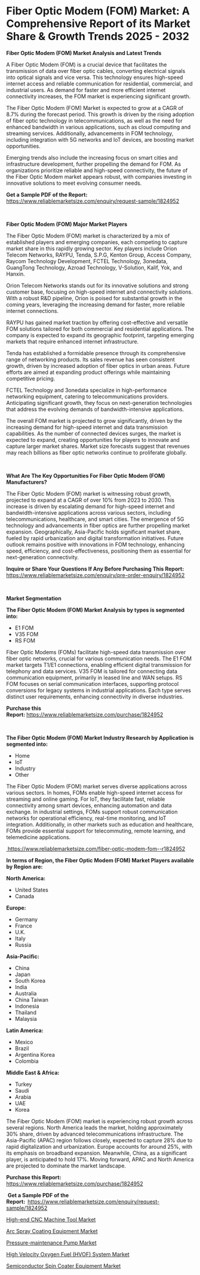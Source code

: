 <p><h1>Fiber Optic Modem (FOM) Market: A Comprehensive Report of its Market Share & Growth Trends 2025 - 2032</h1></p><p><strong>Fiber Optic Modem (FOM) Market Analysis and Latest Trends</strong></p>
<p><p>A Fiber Optic Modem (FOM) is a crucial device that facilitates the transmission of data over fiber optic cables, converting electrical signals into optical signals and vice versa. This technology ensures high-speed internet access and reliable communication for residential, commercial, and industrial users. As demand for faster and more efficient internet connectivity increases, the FOM market is experiencing significant growth.</p><p>The Fiber Optic Modem (FOM) Market is expected to grow at a CAGR of 8.7% during the forecast period. This growth is driven by the rising adoption of fiber optic technology in telecommunications, as well as the need for enhanced bandwidth in various applications, such as cloud computing and streaming services. Additionally, advancements in FOM technology, including integration with 5G networks and IoT devices, are boosting market opportunities.</p><p>Emerging trends also include the increasing focus on smart cities and infrastructure development, further propelling the demand for FOM. As organizations prioritize reliable and high-speed connectivity, the future of the Fiber Optic Modem market appears robust, with companies investing in innovative solutions to meet evolving consumer needs.</p></p>
<p><strong>Get a Sample PDF of the Report:&nbsp;</strong> <a href="https://www.reliablemarketsize.com/enquiry/request-sample/1824952?utm_campaign=2115&utm_medium=2&utm_source=Github&utm_content=ia&utm_term=12042025&utm_id=fiber-optic-modem-fom">https://www.reliablemarketsize.com/enquiry/request-sample/1824952</a></p>
<p>&nbsp;</p>
<p><strong>Fiber Optic Modem (FOM) Major Market Players</strong></p>
<p><p>The Fiber Optic Modem (FOM) market is characterized by a mix of established players and emerging companies, each competing to capture market share in this rapidly growing sector. Key players include Orion Telecom Networks, RAYPU, Tenda, S.P.G, Kenton Group, Access Company, Raycom Technology Development, FCTEL Technology, 3onedata, GuangTong Technology, Azroad Technology, V-Solution, Kalif, Yok, and Hanxin.</p><p>Orion Telecom Networks stands out for its innovative solutions and strong customer base, focusing on high-speed internet and connectivity solutions. With a robust R&D pipeline, Orion is poised for substantial growth in the coming years, leveraging the increasing demand for faster, more reliable internet connections.</p><p>RAYPU has gained market traction by offering cost-effective and versatile FOM solutions tailored for both commercial and residential applications. The company is expected to expand its geographic footprint, targeting emerging markets that require enhanced internet infrastructure.</p><p>Tenda has established a formidable presence through its comprehensive range of networking products. Its sales revenue has seen consistent growth, driven by increased adoption of fiber optics in urban areas. Future efforts are aimed at expanding product offerings while maintaining competitive pricing.</p><p>FCTEL Technology and 3onedata specialize in high-performance networking equipment, catering to telecommunications providers. Anticipating significant growth, they focus on next-generation technologies that address the evolving demands of bandwidth-intensive applications.</p><p>The overall FOM market is projected to grow significantly, driven by the increasing demand for high-speed internet and data transmission capabilities. As the number of connected devices surges, the market is expected to expand, creating opportunities for players to innovate and capture larger market shares. Market size forecasts suggest that revenues may reach billions as fiber optic networks continue to proliferate globally.</p></p>
<p>&nbsp;</p>
<p><strong>What Are The Key Opportunities For Fiber Optic Modem (FOM) Manufacturers?</strong></p>
<p><p>The Fiber Optic Modem (FOM) market is witnessing robust growth, projected to expand at a CAGR of over 10% from 2023 to 2030. This increase is driven by escalating demand for high-speed internet and bandwidth-intensive applications across various sectors, including telecommunications, healthcare, and smart cities. The emergence of 5G technology and advancements in fiber optics are further propelling market expansion. Geographically, Asia-Pacific holds significant market share, fueled by rapid urbanization and digital transformation initiatives. Future outlook remains positive with innovations in FOM technology, enhancing speed, efficiency, and cost-effectiveness, positioning them as essential for next-generation connectivity.</p></p>
<p><strong>Inquire or Share Your Questions If Any Before Purchasing This Report:</strong> <a href="https://www.reliablemarketsize.com/enquiry/pre-order-enquiry/1824952?utm_campaign=2115&utm_medium=2&utm_source=Github&utm_content=ia&utm_term=12042025&utm_id=fiber-optic-modem-fom">https://www.reliablemarketsize.com/enquiry/pre-order-enquiry/1824952</a></p>
<p>&nbsp;</p>
<p><strong>Market Segmentation</strong></p>
<p><strong>The Fiber Optic Modem (FOM) Market Analysis by types is segmented into:</strong></p>
<p><ul><li>E1 FOM</li><li>V35 FOM</li><li>RS FOM</li></ul></p>
<p><p>Fiber Optic Modems (FOMs) facilitate high-speed data transmission over fiber optic networks, crucial for various communication needs. The E1 FOM market targets T1/E1 connections, enabling efficient digital transmission for telephony and data services. V35 FOM is tailored for connecting data communication equipment, primarily in leased line and WAN setups. RS FOM focuses on serial communication interfaces, supporting protocol conversions for legacy systems in industrial applications. Each type serves distinct user requirements, enhancing connectivity in diverse industries.</p></p>
<p><strong>Purchase this Report:&nbsp;</strong><a href="https://www.reliablemarketsize.com/purchase/1824952?utm_campaign=2115&utm_medium=2&utm_source=Github&utm_content=ia&utm_term=12042025&utm_id=fiber-optic-modem-fom">https://www.reliablemarketsize.com/purchase/1824952</a></p>
<p>&nbsp;</p>
<p><strong>The Fiber Optic Modem (FOM) Market Industry Research by Application is segmented into:</strong></p>
<p><ul><li>Home</li><li>IoT</li><li>Industry</li><li>Other</li></ul></p>
<p><p>The Fiber Optic Modem (FOM) market serves diverse applications across various sectors. In homes, FOMs enable high-speed internet access for streaming and online gaming. For IoT, they facilitate fast, reliable connectivity among smart devices, enhancing automation and data exchange. In industrial settings, FOMs support robust communication networks for operational efficiency, real-time monitoring, and IoT integration. Additionally, in other markets such as education and healthcare, FOMs provide essential support for telecommuting, remote learning, and telemedicine applications.</p></p>
<p><a href="https://www.reliablemarketsize.com/fiber-optic-modem-fom--r1824952?utm_campaign=2115&utm_medium=2&utm_source=Github&utm_content=ia&utm_term=12042025&utm_id=fiber-optic-modem-fom">&nbsp;https://www.reliablemarketsize.com/fiber-optic-modem-fom--r1824952</a></p>
<p><strong>In terms of Region, the Fiber Optic Modem (FOM) Market Players available by Region are:</strong></p>
<p>
    <p> <strong> North America: </strong>
        <ul>
            <li>United States</li>
            <li>Canada</li>
        </ul>
        </p> 
    <p> <strong> Europe: </strong>
        <ul>
            <li>Germany</li>
            <li>France</li>
            <li>U.K.</li>
            <li>Italy</li>
            <li>Russia</li>
        </ul>
        </p> 
    <p> <strong> Asia-Pacific: </strong>
        <ul>
            <li>China</li>
            <li>Japan</li>
            <li>South Korea</li>
            <li>India</li>
            <li>Australia</li>
            <li>China Taiwan</li>
            <li>Indonesia</li>
            <li>Thailand</li>
            <li>Malaysia</li>
        </ul>
        </p> 
    <p> <strong> Latin America: </strong>
        <ul>
            <li>Mexico</li>
            <li>Brazil</li>
            <li>Argentina Korea</li>
            <li>Colombia</li>
        </ul>
        </p> 
    <p> <strong> Middle East & Africa: </strong>
        <ul>
            <li>Turkey</li>
            <li>Saudi</li>
            <li>Arabia</li>
            <li>UAE</li>
            <li>Korea</li>
        </ul>
    </p>
    </p>
<p><p>The Fiber Optic Modem (FOM) market is experiencing robust growth across several regions. North America leads the market, holding approximately 30% share, driven by advanced telecommunications infrastructure. The Asia-Pacific (APAC) region follows closely, expected to capture 28% due to rapid digitalization and urbanization. Europe accounts for around 25%, with its emphasis on broadband expansion. Meanwhile, China, as a significant player, is anticipated to hold 17%. Moving forward, APAC and North America are projected to dominate the market landscape.</p></p>
<p><strong>Purchase this Report: </strong><a href="https://www.reliablemarketsize.com/purchase/1824952?utm_campaign=2115&utm_medium=2&utm_source=Github&utm_content=ia&utm_term=12042025&utm_id=fiber-optic-modem-fom">https://www.reliablemarketsize.com/purchase/1824952</a></p>
<p>&nbsp;<strong>Get a Sample PDF of the Report:&nbsp;&nbsp;</strong><a href="https://www.reliablemarketsize.com/enquiry/request-sample/1824952?utm_campaign=2115&utm_medium=2&utm_source=Github&utm_content=ia&utm_term=12042025&utm_id=fiber-optic-modem-fom">https://www.reliablemarketsize.com/enquiry/request-sample/1824952</a></p>
<p><strong></strong></p>
<p><p><a href="https://github.com/krookplier6h/Market-Research-Report-List-1/blob/main/high-end-cnc-machine-tool-market.md?utm_campaign=2115&utm_medium=2&utm_source=Github&utm_content=ia&utm_term=12042025&utm_id=fiber-optic-modem-fom">High-end CNC Machine Tool Market</a></p><p><a href="https://github.com/mharielmesa/Market-Research-Report-List-5/blob/main/arc-spray-coating-equipment-market.md?utm_campaign=2115&utm_medium=2&utm_source=Github&utm_content=ia&utm_term=12042025&utm_id=fiber-optic-modem-fom">Arc Spray Coating Equipment Market</a></p><p><a href="https://github.com/tona7vba/Market-Research-Report-List-1/blob/main/pressure-maintenance-pump-market.md?utm_campaign=2115&utm_medium=2&utm_source=Github&utm_content=ia&utm_term=12042025&utm_id=fiber-optic-modem-fom">Pressure-maintenance Pump Market</a></p><p><a href="https://github.com/dringals/Market-Research-Report-List-7/blob/main/high-velocity-oxygen-fuel-hvof-system-market.md?utm_campaign=2115&utm_medium=2&utm_source=Github&utm_content=ia&utm_term=12042025&utm_id=fiber-optic-modem-fom">High Velocity Oxygen Fuel (HVOF) System Market</a></p><p><a href="https://github.com/tambraunrue691969/Market-Research-Report-List-1/blob/main/semiconductor-spin-coater-equipment-market.md?utm_campaign=2115&utm_medium=2&utm_source=Github&utm_content=ia&utm_term=12042025&utm_id=fiber-optic-modem-fom">Semiconductor Spin Coater Equipment Market</a></p></p>